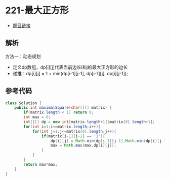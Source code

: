 # 221-最大正方形

- [题目链接](https://leetcode-cn.com/problems/maximal-square/)

## 解析

方法一：动态规划
- 定义dp数组，dp[i][j]代表当前边长i和j的最大正方形的边长
- 递推：dp[i][j] = 1 + min(dp[i-1][j-1], dp[i-1][j], dp[i][j-1]);

## 参考代码
```Java
class Solution {
    public int maximalSquare(char[][] matrix) {
        if(matrix.length < 1) return 0;
        int max = 0;
        int[][] dp = new int[matrix.length+1][matrix[0].length+1];
        for(int i=1;i<=matrix.length;i++){
            for(int j=1;j<=matrix[0].length;j++){
                if(matrix[i-1][j-1] == '1'){
                    dp[i][j] = Math.min(dp[i-1][j-1],Math.min(dp[i][j-1],dp[i-1][j]))+1;
                    max = Math.max(max,dp[i][j]);
                }
            }
        }
        return max*max;
    }
}
```
